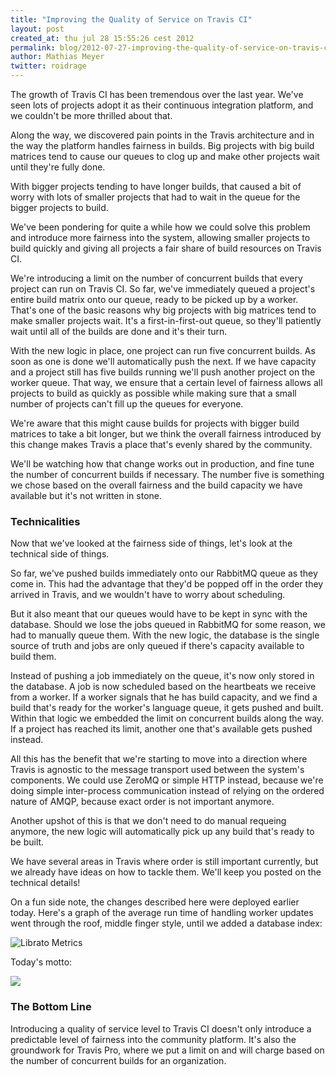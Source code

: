 ```yaml
---
title: "Improving the Quality of Service on Travis CI"
layout: post
created_at: thu jul 28 15:55:26 cest 2012
permalink: blog/2012-07-27-improving-the-quality-of-service-on-travis-ci
author: Mathias Meyer
twitter: roidrage
---
```

The growth of Travis CI has been tremendous over the last year. We've seen lots
of projects adopt it as their continuous integration platform, and we couldn't
be more thrilled about that.

Along the way, we discovered pain points in the Travis architecture and in the
way the platform handles fairness in builds. Big projects with big build
matrices tend to cause our queues to clog up and make other projects wait until
they're fully done.

With bigger projects tending to have longer builds, that caused a bit of worry
with lots of smaller projects that had to wait in the queue for the bigger
projects to build.

We've been pondering for quite a while how we could solve this problem and
introduce more fairness into the system, allowing smaller projects to build
quickly and giving all projects a fair share of build resources on Travis CI.

We're introducing a limit on the number of concurrent builds that every project
can run on Travis CI. So far, we've immediately queued a project's entire build
matrix onto our queue, ready to be picked up by a worker. That's one of the
basic reasons why big projects with big matrices tend to make smaller projects
wait. It's a first-in-first-out queue, so they'll patiently wait until all of
the builds are done and it's their turn.

With the new logic in place, one project can run five concurrent builds. As soon
as one is done we'll automatically push the next. If we have capacity and a
project still has five builds running we'll push another project on the worker
queue. That way, we ensure that a certain level of fairness allows all projects
to build as quickly as possible while making sure that a small number of
projects can't fill up the queues for everyone.

We're aware that this might cause builds for projects with bigger build matrices
to take a bit longer, but we think the overall fairness introduced by this
change makes Travis a place that's evenly shared by the community.

We'll be watching how that change works out in production, and fine tune the
number of concurrent builds if necessary. The number five is something we chose
based on the overall fairness and the build capacity we have available but it's
not written in stone.

### Technicalities

Now that we've looked at the fairness side of things, let's look at the
technical side of things.

So far, we've pushed builds immediately onto our RabbitMQ queue as they come in.
This had the advantage that they'd be popped off in the order they arrived in
Travis, and we wouldn't have to worry about scheduling.

But it also meant that our queues would have to be kept in sync with the
database. Should we lose the jobs queued in RabbitMQ for some reason, we had to
manually queue them. With the new logic, the database is the single source of
truth and jobs are only queued if there's capacity available to build them.

Instead of pushing a job immediately on the queue, it's now only stored in the
database. A job is now scheduled based on the heartbeats we receive from a
worker. If a worker signals that he has build capacity, and we find a build
that's ready for the worker's language queue, it gets pushed and built. Within
that logic we embedded the limit on concurrent builds along the way. If a
project has reached its limit, another one that's available gets pushed instead.

All this has the benefit that we're starting to move into a direction where
Travis is agnostic to the message transport used between the system's
components. We could use ZeroMQ or simple HTTP instead, because we're doing
simple inter-process communication instead of relying on the ordered nature of
AMQP, because exact order is not important anymore.

Another upshot of this is that we don't need to do manual requeing anymore,
the new logic will automatically pick up any build that's ready to be built.

We have several areas in Travis where order is still important currently, but we
already have ideas on how to tackle them. We'll keep you posted on the technical
details!

On a fun side note, the changes described here were deployed earlier today.
Here's a graph of the average run time of handling worker updates went through
the roof, middle finger style, until we added a database index:

![Librato Metrics](http://s3itch.paperplanes.de/Metric_%E2%80%93_Librato_Metrics-20120727-160635.png)

Today's motto:

![](http://i.imgur.com/X9sEI.jpg)

### The Bottom Line

Introducing a quality of service level to Travis CI doesn't only introduce a
predictable level of fairness into the community platform. It's also the
groundwork for Travis Pro, where we put a limit on and will charge based on the
number of concurrent builds for an organization.
